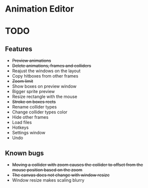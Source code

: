 # Animation Editor

# TODO

## Features
- ~~Preview animations~~
- ~~Delete animations, frames and colliders~~
- Reajust the windows on the layout
- Copy hitboxes from other frames
- ~~Zoom limit~~
- Show boxes on preview window
- Bigger sprite preview
- Resize rectangle with the mouse
- ~~Stroke on boxes rects~~
- Rename collider types
- Change collider types color
- Hide other frames
- Load files
- Hotkeys
- Settings window
- Undo

## Known bugs
- ~~Moving a collider with zoom causes the collider to offset from the mouse position based on the zoom~~
- ~~The canvas does not change with window resize~~
- Window resize makes scaling blurry